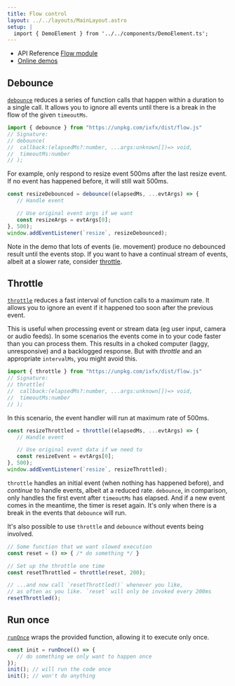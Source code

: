 ```yaml
---
title: Flow control
layout: ../../layouts/MainLayout.astro
setup: |
  import { DemoElement } from '../../components/DemoElement.ts';
---
```


<div class="tip"><ul>
<li>API Reference <a href="https://clinth.github.io/ixfx/modules/Flow.html">Flow module</a></li>
<li><a href="https://clinth.github.io/ixfx-demos/flow/">Online demos</a></li>
</ul></div>


## Debounce

[`debounce`](https://clinth.github.io/ixfx/functions/Flow.debounce.html) reduces a series of function calls that happen within a duration to a single call. It allows you to ignore all events until there is a break in the flow of the given `timeoutMs`.

```js
import { debounce } from "https://unpkg.com/ixfx/dist/flow.js"
// Signature:
// debounce(
//  callback:(elapsedMs?:number, ...args:unknown[])=> void, 
//  timeoutMs:number
// );
```

For example, only respond to resize event 500ms after the last resize event. If no event has happened before, it will still wait 500ms.

```js
const resizeDebounced = debounce((elapsedMs, ...evtArgs) => {
   // Handle event

   // Use original event args if we want
   const resizeArgs = evtArgs[0];
}, 500);
window.addEventListener(`resize`, resizeDebounced);
```

<demo-element title="Debounce pointermove event" src="/flow/debounce/" />

Note in the demo that lots of events (ie. movement) produce no debounced result until the events stop. If you want to have a continual stream of events, albeit at a slower rate, consider [throttle](#throttle).

## Throttle

[`throttle`](https://clinth.github.io/ixfx/functions/Flow.throttle.html) reduces a fast interval of function calls to a maximum rate. It allows you to ignore an event if it happened too soon after the previous event.

This is useful when processing event or stream data (eg user input, camera or audio feeds). In some scenarios the events come in to your code faster than you can process them. This results in a choked computer (laggy, unresponsive) and a backlogged response. But with _throttle_ and an appropriate `intervalMs`, you might avoid this.

```js
import { throttle } from "https://unpkg.com/ixfx/dist/flow.js"
// Signature:
// throttle(
//  callback:(elapsedMs?:number, ...args:unknown[])=> void, 
//  timeoutMs:number
// );
```

In this scenario, the event handler will run at maximum rate of 500ms.

```js
const resizeThrottled = throttle((elapsedMs, ...evtArgs) => {
   // Handle event

   // Use original event data if we need to
   const resizeEvent = evtArgs[0];
}, 500);
window.addEventListener(`resize`, resizeThrottled);
```

<demo-element title="Throttle pointer move events" src="/flow/throttle/" />

`throttle` handles an initial event (when nothing has happened before), and _continue_ to handle events, albeit at a reduced rate. `debounce`, in comparison, only handles the first event after `timeoutMs` has elapsed. And if a new event comes in the meantime, the timer is reset again. It's only when there is a break in the events that `debounce` will run.

It's also possible to use `throttle` and `debounce` without events being involved.

```js
// Some function that we want slowed execution
const reset = () => { /* do something */ }

// Set up the throttle one time
const resetThrottled = throttle(reset, 200);

// ...and now call `resetThrottled()` whenever you like, 
// as often as you like. `reset` will only be invoked every 200ms
resetThrottled();
```


## Run once

[`runOnce`](https://clinth.github.io/ixfx/functions/Flow.runOnce.html) wraps the provided function, allowing it to execute only once.

```js
const init = runOnce(() => {
   // do something we only want to happen once
});
init(); // will run the code once
init(); // won't do anything
```
